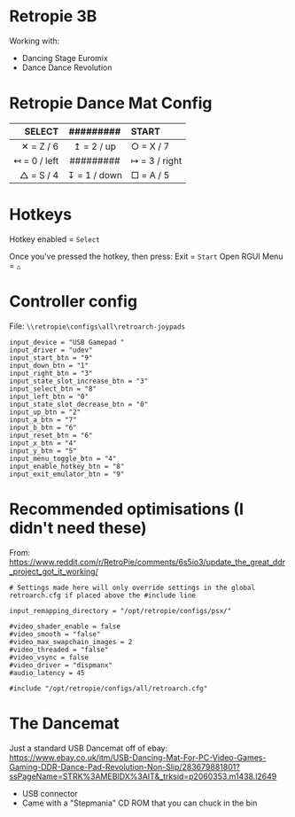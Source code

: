 # Retropie 3B

Working with: 
- Dancing Stage Euromix
- Dance Dance Revolution

# Retropie Dance Mat Config

| SELECT       | #########    | START         |
| -----------: | :----------: | :------------ |
| ✕ = Z / 6    | ↥ = 2 / up   | ○ = X / 7     |
| ↤ = 0 / left | #########    | ↦ = 3 / right |
| △ = S / 4    | ↧ = 1 / down | □ = A / 5     |

# Hotkeys

Hotkey enabled = `Select`

Once you've pressed the hotkey, then press: 
Exit = `Start`
Open RGUI Menu = `△`

# Controller config

File: `\\retropie\configs\all\retroarch-joypads`

```
input_device = "USB Gamepad "
input_driver = "udev"
input_start_btn = "9"
input_down_btn = "1"
input_right_btn = "3"
input_state_slot_increase_btn = "3"
input_select_btn = "8"
input_left_btn = "0"
input_state_slot_decrease_btn = "0"
input_up_btn = "2"
input_a_btn = "7"
input_b_btn = "6"
input_reset_btn = "6"
input_x_btn = "4"
input_y_btn = "5"
input_menu_toggle_btn = "4"
input_enable_hotkey_btn = "8"
input_exit_emulator_btn = "9"
```

# Recommended optimisations (I didn't need these)
From: https://www.reddit.com/r/RetroPie/comments/6s5io3/update_the_great_ddr_project_got_it_working/

```
# Settings made here will only override settings in the global retroarch.cfg if placed above the #include line

input_remapping_directory = "/opt/retropie/configs/psx/"

#video_shader_enable = false
#video_smooth = "false"
#video_max_swapchain_images = 2
#video_threaded = "false"
#video_vsync = false
#video_driver = "dispmanx"
#audio_latency = 45

#include "/opt/retropie/configs/all/retroarch.cfg"

```

# The Dancemat
Just a standard USB Dancemat off of ebay:
https://www.ebay.co.uk/itm/USB-Dancing-Mat-For-PC-Video-Games-Gaming-DDR-Dance-Pad-Revolution-Non-Slip/283679881801?ssPageName=STRK%3AMEBIDX%3AIT&_trksid=p2060353.m1438.l2649

- USB connector
- Came with a "Stepmania" CD ROM that you can chuck in the bin

